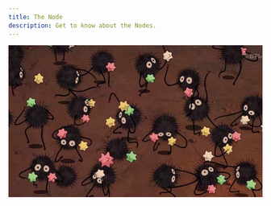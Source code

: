 ```yaml
---
title: The Node
description: Get to know about the Nodes.
---
```


![alt text](../../../assets/image.png)